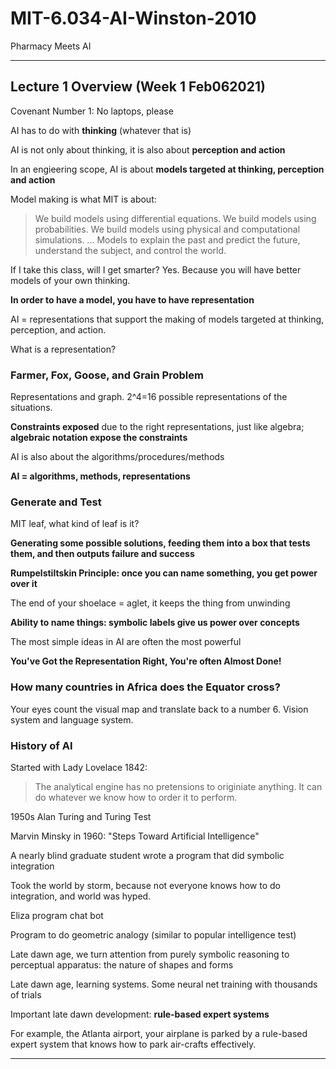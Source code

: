 # MIT-6.034-AI-Winston-2010
Pharmacy Meets AI

---

## Lecture 1 Overview (Week 1 Feb062021)

Covenant Number 1: No laptops, please

AI has to do with **thinking** (whatever that is)

AI is not only about thinking, it is also about **perception and action**

In an engieering scope, AI is about **models targeted at thinking, perception and action**

Model making is what MIT is about:
> We build models using differential equations. We build models using probabilities. We build models using physical and computational simulations.
> ... Models to explain the past and predict the future, understand the subject, and control the world.

If I take this class, will I get smarter? Yes. Because you will have better models of your own thinking.

**In order to have a model, you have to have representation**

AI = representations that support the making of models targeted at thinking, perception, and action.

What is a representation?

### Farmer, Fox, Goose, and Grain Problem

Representations and graph. 2^4=16 possible representations of the situations.

**Constraints exposed** due to the right representations, just like algebra; **algebraic notation expose the constraints**

AI is also about the algorithms/procedures/methods

**AI = algorithms, methods, representations**

### Generate and Test

MIT leaf, what kind of leaf is it?

**Generating some possible solutions, feeding them into a box that tests them, and then outputs failure and success**

**Rumpelstiltskin Principle: once you can name something, you get power over it**

The end of your shoelace = aglet, it keeps the thing from unwinding

**Ability to name things: symbolic labels give us power over concepts**

The most simple ideas in AI are often the most powerful

**You've Got the Representation Right, You're often Almost Done!**

### How many countries in Africa does the Equator cross?

Your eyes count the visual map and translate back to a number 6. Vision system and language system.

### History of AI

Started with Lady Lovelace 1842:
> The analytical engine has no pretensions to originiate anything. It can do whatever we know how to order it to perform.

1950s Alan Turing and Turing Test

Marvin Minsky in 1960: "Steps Toward Artificial Intelligence"

A nearly blind graduate student wrote a program that did symbolic integration

Took the world by storm, because not everyone knows how to do integration, and world was hyped.

Eliza program chat bot

Program to do geometric analogy (similar to popular intelligence test)

Late dawn age, we turn attention from purely symbolic reasoning to perceptual apparatus: the nature of shapes and forms

Late dawn age, learning systems. Some neural net training with thousands of trials

Important late dawn development: **rule-based expert systems**

For example, the Atlanta airport, your airplane is parked by a rule-based expert system that knows how to park air-crafts effectively.











---
